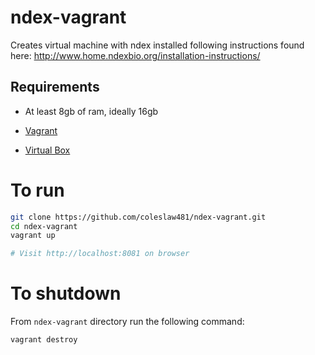 [vagrant]: https://www.vagrantup.com/
[virtualbox]: https://www.virtualbox.org/

# ndex-vagrant

Creates virtual machine with ndex installed following 
instructions found here: http://www.home.ndexbio.org/installation-instructions/

## Requirements

* At least 8gb of ram, ideally 16gb

* [Vagrant][vagrant]

* [Virtual Box][virtualbox]

# To run

```Bash
git clone https://github.com/coleslaw481/ndex-vagrant.git
cd ndex-vagrant
vagrant up

# Visit http://localhost:8081 on browser
```

# To shutdown

From `ndex-vagrant` directory run the following command:

```Bash
vagrant destroy
```
